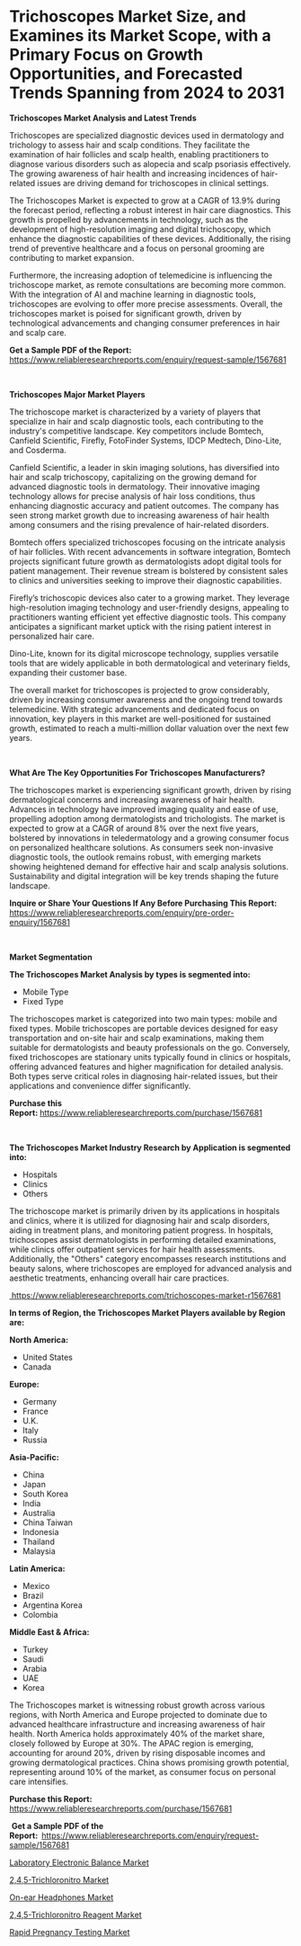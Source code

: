 <p><h1>Trichoscopes Market Size, and Examines its Market Scope, with a Primary Focus on Growth Opportunities, and Forecasted Trends Spanning from 2024 to 2031</h1></p><p><strong>Trichoscopes Market Analysis and Latest Trends</strong></p>
<p><p>Trichoscopes are specialized diagnostic devices used in dermatology and trichology to assess hair and scalp conditions. They facilitate the examination of hair follicles and scalp health, enabling practitioners to diagnose various disorders such as alopecia and scalp psoriasis effectively. The growing awareness of hair health and increasing incidences of hair-related issues are driving demand for trichoscopes in clinical settings.</p><p>The Trichoscopes Market is expected to grow at a CAGR of 13.9% during the forecast period, reflecting a robust interest in hair care diagnostics. This growth is propelled by advancements in technology, such as the development of high-resolution imaging and digital trichoscopy, which enhance the diagnostic capabilities of these devices. Additionally, the rising trend of preventive healthcare and a focus on personal grooming are contributing to market expansion.</p><p>Furthermore, the increasing adoption of telemedicine is influencing the trichoscope market, as remote consultations are becoming more common. With the integration of AI and machine learning in diagnostic tools, trichoscopes are evolving to offer more precise assessments. Overall, the trichoscopes market is poised for significant growth, driven by technological advancements and changing consumer preferences in hair and scalp care.</p></p>
<p><strong>Get a Sample PDF of the Report:&nbsp;</strong> <a href="https://www.reliableresearchreports.com/enquiry/request-sample/1567681">https://www.reliableresearchreports.com/enquiry/request-sample/1567681</a></p>
<p>&nbsp;</p>
<p><strong>Trichoscopes Major Market Players</strong></p>
<p><p>The trichoscope market is characterized by a variety of players that specialize in hair and scalp diagnostic tools, each contributing to the industry's competitive landscape. Key competitors include Bomtech, Canfield Scientific, Firefly, FotoFinder Systems, IDCP Medtech, Dino-Lite, and Cosderma. </p><p>Canfield Scientific, a leader in skin imaging solutions, has diversified into hair and scalp trichoscopy, capitalizing on the growing demand for advanced diagnostic tools in dermatology. Their innovative imaging technology allows for precise analysis of hair loss conditions, thus enhancing diagnostic accuracy and patient outcomes. The company has seen strong market growth due to increasing awareness of hair health among consumers and the rising prevalence of hair-related disorders.</p><p>Bomtech offers specialized trichoscopes focusing on the intricate analysis of hair follicles. With recent advancements in software integration, Bomtech projects significant future growth as dermatologists adopt digital tools for patient management. Their revenue stream is bolstered by consistent sales to clinics and universities seeking to improve their diagnostic capabilities.</p><p>Firefly’s trichoscopic devices also cater to a growing market. They leverage high-resolution imaging technology and user-friendly designs, appealing to practitioners wanting efficient yet effective diagnostic tools. This company anticipates a significant market uptick with the rising patient interest in personalized hair care.</p><p>Dino-Lite, known for its digital microscope technology, supplies versatile tools that are widely applicable in both dermatological and veterinary fields, expanding their customer base. </p><p>The overall market for trichoscopes is projected to grow considerably, driven by increasing consumer awareness and the ongoing trend towards telemedicine. With strategic advancements and dedicated focus on innovation, key players in this market are well-positioned for sustained growth, estimated to reach a multi-million dollar valuation over the next few years.</p></p>
<p>&nbsp;</p>
<p><strong>What Are The Key Opportunities For Trichoscopes Manufacturers?</strong></p>
<p><p>The trichoscopes market is experiencing significant growth, driven by rising dermatological concerns and increasing awareness of hair health. Advances in technology have improved imaging quality and ease of use, propelling adoption among dermatologists and trichologists. The market is expected to grow at a CAGR of around 8% over the next five years, bolstered by innovations in teledermatology and a growing consumer focus on personalized healthcare solutions. As consumers seek non-invasive diagnostic tools, the outlook remains robust, with emerging markets showing heightened demand for effective hair and scalp analysis solutions. Sustainability and digital integration will be key trends shaping the future landscape.</p></p>
<p><strong>Inquire or Share Your Questions If Any Before Purchasing This Report:</strong> <a href="https://www.reliableresearchreports.com/enquiry/pre-order-enquiry/1567681">https://www.reliableresearchreports.com/enquiry/pre-order-enquiry/1567681</a></p>
<p>&nbsp;</p>
<p><strong>Market Segmentation</strong></p>
<p><strong>The Trichoscopes Market Analysis by types is segmented into:</strong></p>
<p><ul><li>Mobile Type</li><li>Fixed Type</li></ul></p>
<p><p>The trichoscopes market is categorized into two main types: mobile and fixed types. Mobile trichoscopes are portable devices designed for easy transportation and on-site hair and scalp examinations, making them suitable for dermatologists and beauty professionals on the go. Conversely, fixed trichoscopes are stationary units typically found in clinics or hospitals, offering advanced features and higher magnification for detailed analysis. Both types serve critical roles in diagnosing hair-related issues, but their applications and convenience differ significantly.</p></p>
<p><strong>Purchase this Report:&nbsp;</strong><a href="https://www.reliableresearchreports.com/purchase/1567681">https://www.reliableresearchreports.com/purchase/1567681</a></p>
<p>&nbsp;</p>
<p><strong>The Trichoscopes Market Industry Research by Application is segmented into:</strong></p>
<p><ul><li>Hospitals</li><li>Clinics</li><li>Others</li></ul></p>
<p><p>The trichoscope market is primarily driven by its applications in hospitals and clinics, where it is utilized for diagnosing hair and scalp disorders, aiding in treatment plans, and monitoring patient progress. In hospitals, trichoscopes assist dermatologists in performing detailed examinations, while clinics offer outpatient services for hair health assessments. Additionally, the "Others" category encompasses research institutions and beauty salons, where trichoscopes are employed for advanced analysis and aesthetic treatments, enhancing overall hair care practices.</p></p>
<p><a href="https://www.reliableresearchreports.com/trichoscopes-market-r1567681">&nbsp;https://www.reliableresearchreports.com/trichoscopes-market-r1567681</a></p>
<p><strong>In terms of Region, the Trichoscopes Market Players available by Region are:</strong></p>
<p>
    <p> <strong> North America: </strong>
        <ul>
            <li>United States</li>
            <li>Canada</li>
        </ul>
        </p> 
    <p> <strong> Europe: </strong>
        <ul>
            <li>Germany</li>
            <li>France</li>
            <li>U.K.</li>
            <li>Italy</li>
            <li>Russia</li>
        </ul>
        </p> 
    <p> <strong> Asia-Pacific: </strong>
        <ul>
            <li>China</li>
            <li>Japan</li>
            <li>South Korea</li>
            <li>India</li>
            <li>Australia</li>
            <li>China Taiwan</li>
            <li>Indonesia</li>
            <li>Thailand</li>
            <li>Malaysia</li>
        </ul>
        </p> 
    <p> <strong> Latin America: </strong>
        <ul>
            <li>Mexico</li>
            <li>Brazil</li>
            <li>Argentina Korea</li>
            <li>Colombia</li>
        </ul>
        </p> 
    <p> <strong> Middle East & Africa: </strong>
        <ul>
            <li>Turkey</li>
            <li>Saudi</li>
            <li>Arabia</li>
            <li>UAE</li>
            <li>Korea</li>
        </ul>
    </p>
    </p>
<p><p>The Trichoscopes market is witnessing robust growth across various regions, with North America and Europe projected to dominate due to advanced healthcare infrastructure and increasing awareness of hair health. North America holds approximately 40% of the market share, closely followed by Europe at 30%. The APAC region is emerging, accounting for around 20%, driven by rising disposable incomes and growing dermatological practices. China shows promising growth potential, representing around 10% of the market, as consumer focus on personal care intensifies.</p></p>
<p><strong>Purchase this Report: </strong><a href="https://www.reliableresearchreports.com/purchase/1567681">https://www.reliableresearchreports.com/purchase/1567681</a></p>
<p>&nbsp;<strong>Get a Sample PDF of the Report:&nbsp;&nbsp;</strong><a href="https://www.reliableresearchreports.com/enquiry/request-sample/1567681">https://www.reliableresearchreports.com/enquiry/request-sample/1567681</a></p>
<p><strong></strong></p>
<p><p><a href="https://www.linkedin.com/pulse/laboratory-electronic-balance-market-research-report-exploring-cheje?trackingId=uDxqngo3TqWpjGd3M65Osw%3D%3D">Laboratory Electronic Balance Market</a></p><p><a href="https://issuu.com/reportprime-2/docs/245-trichloronitro-market-size-2030_48cdcec5b7c1bf">2,4,5-Trichloronitro Market</a></p><p><a href="https://medium.com/@kvbohdfy_7015/what-are-the-growth-opportunities-and-challenges-in-the-on-ear-headphones-market-ccd5abb51c51">On-ear Headphones Market</a></p><p><a href="https://issuu.com/reportprime-2/docs/245-trichloronitro-reagent-market-s_937fca59c4fe9d">2,4,5-Trichloronitro Reagent Market</a></p><p><a href="https://github.com/globismark/Market-Research-Report-List-5/blob/main/rapid-pregnancy-testing-market.md">Rapid Pregnancy Testing Market</a></p></p>